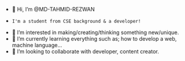 - 👋 Hi, I’m @MD-TAHMID-REZWAN
-     I'm a student from CSE background & a developer!
- 👀 I’m interested in making/creating/thinking something new/unique.
- 🌱 I’m currently learning everything such as; how to develop a web, machine language...
- 💞️ I’m looking to collaborate with developer, content creator.

<!---
MD-TAHMID-REZWAN/MD-TAHMID-REZWAN is a ✨ special ✨ repository because its `README.md` (this file) appears on your GitHub profile.
You can click the Preview link to take a look at your changes.
--->
